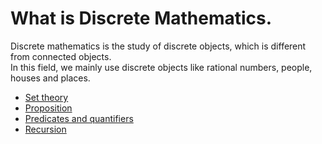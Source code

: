 # What is Discrete Mathematics.
Discrete mathematics is the study of discrete objects, which is different from connected objects.<br>
In this field, we mainly use discrete objects like rational numbers, people, houses and places.

* [Set theory](/discrete-mathematics/set-theory/README.md)
* [Proposition](/discrete-mathematics/proposition/README.md)
* [Predicates and quantifiers](/discrete-mathematics/predicates-and-quentifiers/README.md)
* [Recursion](/discrete-mathematics/recurision/README.md)
